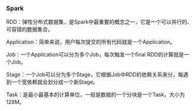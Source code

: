 ### Spark

RDD：弹性分布式数据集，是Spark中最重要的概念之一，它是一个可以并行的、可容错的数据集合。

Application：简单来说，用户每次提交的所有代码就是一个Application。

Job：一个Application可以分为多个Job，每次触发一个final RDD的计算就是一个Job。

Stage：一个Job可以分为多个Stage，它根据Job中RDD的依赖关系来分，每遇到一个宽依赖就会划分成一个新Stage。

Task：是最小最基本的计算单位，一般是数据的一个分块是一个Task，大小为128M。

